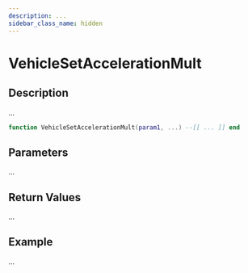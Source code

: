 ```yaml
---
description: ...
sidebar_class_name: hidden
---
```


# VehicleSetAccelerationMult

## Description

...

```lua
function VehicleSetAccelerationMult(param1, ...) --[[ ... ]] end
```

## Parameters

...

## Return Values

...

## Example

...

